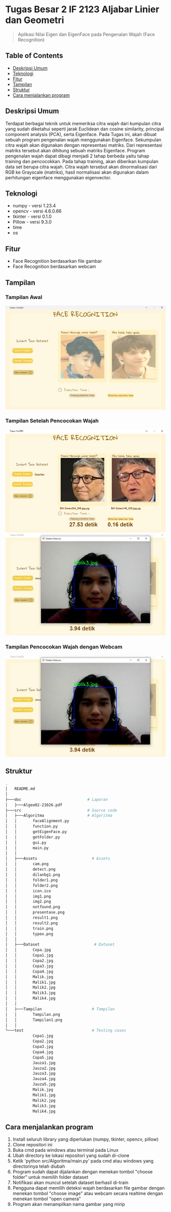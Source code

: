 # Tugas Besar 2 IF 2123 Aljabar Linier dan Geometri
> Aplikasi Nilai Eigen dan EigenFace pada Pengenalan Wajah (Face Recognition)

## Table of Contents
* [Deskripsi Umum](#deskripsi-umum)
* [Teknologi](#teknologi)
* [Fitur](#fitur)
* [Tampilan](#tampilan)
* [Struktur](#struktur)
* [Cara menjalankan program](#cara-menjalankan-program)


## Deskripsi Umum
Terdapat berbagai teknik untuk memeriksa citra wajah dari kumpulan citra yang sudah diketahui seperti jarak Euclidean dan cosine similarity,  principal component analysis (PCA), serta Eigenface. Pada Tugas ini, akan dibuat sebuah program pengenalan wajah menggunakan Eigenface. Sekumpulan citra wajah akan digunakan dengan representasi matriks. Dari representasi matriks tersebut akan dihitung sebuah matriks Eigenface. Program pengenalan wajah dapat dibagi menjadi 2 tahap berbeda yaitu tahap training dan pencocokkan. Pada tahap training, akan diberikan kumpulan data set berupa citra wajah. Citra wajah tersebut akan dinormalisasi dari RGB ke Grayscale (matriks), hasil normalisasi akan digunakan dalam perhitungan eigenface menggunakan eigenvector.


## Teknologi
- numpy     -   versi 1.23.4
- opencv    -   versi 4.6.0.66
- tkinter   -   versi 0.1.0
- Pillow    -   versi 9.3.0
- time
- os


## Fitur
- Face Recognition berdasarkan file gambar
- Face Recognition berdasarkan webcam


## Tampilan
### Tampilan Awal
![Tampilan.png]( src/Tampilan/Tampilan.png )

### Tampilan Setelah Pencocokan Wajah
![Tampilan1.png]( src/Tampilan/Tampilan1.png )
![Tampilan2.png]( src/Tampilan/Tampilan2.png )

### Tampilan Pencocokan Wajah dengan Webcam
![Tampilan2.png]( src/Tampilan/Tampilan2.png )


## Struktur
```bash
.
│   README.md
│
├───doc                             # Laporan
│   ├───Algeo02-21026.pdf
├───src                             # Source code
│   ├───Algoritma                   # Algoritma
│   │       faceAlignment.py
│   │       function.py
│   │       getEigenFace.py
│   │       getFolder.py
│   │       gui.py
│   │       main.py
│   │
│   ├───Assets                        # Assets
│   │       cam.png
│   │       detect.png
│   │       dilanbg1.png
│   │       folder1.png
│   │       folder2.png
│   │       icon.ico
│   │       img1.png
│   │       img2.png
│   │       notfound.png
│   │       presentase.png
│   │       result1.png
│   │       result2.png
│   │       train.png
│   │       typex.png
│   │
│   ├───Dataset                        # Dataset   
│   │       Copa.jpg
│   │       Copa1.jpg
│   │       Copa2.jpg
│   │       Copa3.jpg
│   │       Copa4.jpg
│   │       Malik.jpg
│   │       Malik1.jpg
│   │       Malik2.jpg
│   │       Malik3.jpg
│   │       Malik4.jpg
│   │
│   ├───Tampilan                      # Tampilan
│   │       Tampilan.png
│   │       Tampilan1.png
│   │       
└───test                              # Testing cases
            Copa1.jpg
            Copa2.jpg
            Copa3.jpg
            Copa4.jpg
            Copa5.jpg
            Jauza1.jpg
            Jauza2.jpg
            Jauza3.jpg
            Jauza4.jpg
            Jauza5.jpg
            Malik.jpg
            Malik1.jpg
            Malik2.jpg
            Malik3.jpg
            Malik4.jpg

```

## Cara menjalankan program
1. Install seluruh library yang diperlukan (numpy, tkinter, opencv, pillow)
2. Clone repositori ini
3. Buka cmd pada windows atau terminal pada Linux
4. Ubah directory ke lokasi repositori yang sudah di-clone
5. Ketik 'python src/Algoritma/main.py' pada cmd atau windows yang directorinya telah diubah
6. Program sudah dapat dijalankan dengan menekan tombol "choose folder" untuk memilih folder dataset
7. Notifikasi akan muncul setelah dataset berhasil di-train
8. Pengguna dapat memilih deteksi wajah berdasarkan file gambar dengan menekan tombol "choose image"
    atau webcam secara realtime dengan menekan tombol "open camera"
9. Program akan menampilkan nama gambar yang mirip

